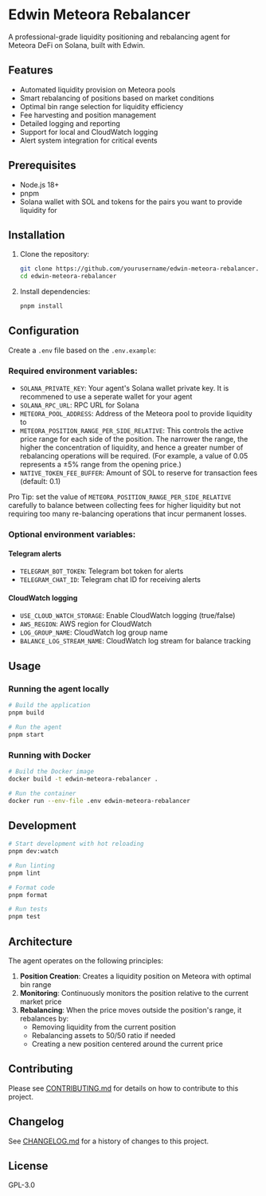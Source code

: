 # Edwin Meteora Rebalancer

A professional-grade liquidity positioning and rebalancing agent for Meteora DeFi on Solana, built with Edwin.

## Features

- Automated liquidity provision on Meteora pools
- Smart rebalancing of positions based on market conditions
- Optimal bin range selection for liquidity efficiency
- Fee harvesting and position management
- Detailed logging and reporting
- Support for local and CloudWatch logging
- Alert system integration for critical events

## Prerequisites

- Node.js 18+
- pnpm
- Solana wallet with SOL and tokens for the pairs you want to provide liquidity for

## Installation

1. Clone the repository:
   ```bash
   git clone https://github.com/yourusername/edwin-meteora-rebalancer.git
   cd edwin-meteora-rebalancer
   ```

2. Install dependencies:
   ```bash
   pnpm install
   ```

## Configuration

Create a `.env` file based on the `.env.example`:

### Required environment variables:

- `SOLANA_PRIVATE_KEY`: Your agent's Solana wallet private key. It is recommened to use a seperate wallet for your agent
- `SOLANA_RPC_URL`: RPC URL for Solana
- `METEORA_POOL_ADDRESS`: Address of the Meteora pool to provide liquidity to
- `METEORA_POSITION_RANGE_PER_SIDE_RELATIVE`: This controls the active price range for each side of the position. The narrower the range, the higher the concentration of liquidity, and hence a greater number of rebalancing operations will be required.
(For example, a value of 0.05 represents a ±5% range from the opening price.)
- `NATIVE_TOKEN_FEE_BUFFER`: Amount of SOL to reserve for transaction fees (default: 0.1)

Pro Tip: set the value of `METEORA_POSITION_RANGE_PER_SIDE_RELATIVE` carefully to balance between collecting fees for higher liquidity but not requiring too many re-balancing operations that incur permanent losses.

### Optional environment variables:

#### Telegram alerts
- `TELEGRAM_BOT_TOKEN`: Telegram bot token for alerts
- `TELEGRAM_CHAT_ID`: Telegram chat ID for receiving alerts

#### CloudWatch logging
- `USE_CLOUD_WATCH_STORAGE`: Enable CloudWatch logging (true/false)
- `AWS_REGION`: AWS region for CloudWatch
- `LOG_GROUP_NAME`: CloudWatch log group name
- `BALANCE_LOG_STREAM_NAME`: CloudWatch log stream for balance tracking

## Usage

### Running the agent locally

```bash
# Build the application
pnpm build

# Run the agent
pnpm start
```

### Running with Docker

```bash
# Build the Docker image
docker build -t edwin-meteora-rebalancer .

# Run the container
docker run --env-file .env edwin-meteora-rebalancer
```

## Development

```bash
# Start development with hot reloading
pnpm dev:watch

# Run linting
pnpm lint

# Format code
pnpm format

# Run tests
pnpm test
```

## Architecture

The agent operates on the following principles:

1. **Position Creation**: Creates a liquidity position on Meteora with optimal bin range
2. **Monitoring**: Continuously monitors the position relative to the current market price
3. **Rebalancing**: When the price moves outside the position's range, it rebalances by:
   - Removing liquidity from the current position
   - Rebalancing assets to 50/50 ratio if needed
   - Creating a new position centered around the current price

## Contributing

Please see [CONTRIBUTING.md](CONTRIBUTING.md) for details on how to contribute to this project.

## Changelog

See [CHANGELOG.md](CHANGELOG.md) for a history of changes to this project.

## License

GPL-3.0